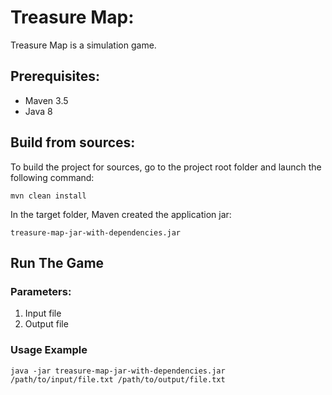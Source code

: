 # Treasure Map:

Treasure Map is a simulation game.

## Prerequisites:
* Maven 3.5
* Java 8
## Build from sources:

To build the project for sources, go to the project root folder and launch the following command:
~~~~
mvn clean install
~~~~
In the target folder, Maven created the application jar:
 ~~~~
 treasure-map-jar-with-dependencies.jar
 ~~~~
 
 ## Run The Game
 ### Parameters:
 1) Input file
 2) Output file
 
### Usage Example
~~~~
java -jar treasure-map-jar-with-dependencies.jar /path/to/input/file.txt /path/to/output/file.txt 
~~~~

## 